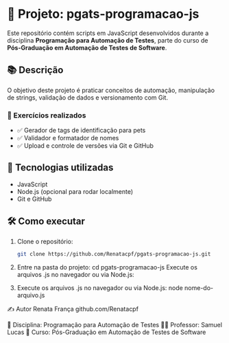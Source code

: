 # 🐶 Projeto: pgats-programacao-js

Este repositório contém scripts em JavaScript desenvolvidos durante a disciplina **Programação para Automação de Testes**, parte do curso de **Pós-Graduação em Automação de Testes de Software**.

## 📚 Descrição

O objetivo deste projeto é praticar conceitos de automação, manipulação de strings, validação de dados e versionamento com Git.

### 🚀 Exercícios realizados

- ✅ Gerador de tags de identificação para pets
- ✅ Validador e formatador de nomes
- ✅ Upload e controle de versões via Git e GitHub

## 🧪 Tecnologias utilizadas

- JavaScript
- Node.js (opcional para rodar localmente)
- Git e GitHub

## 🛠️ Como executar

1. Clone o repositório:
   ```bash
   git clone https://github.com/Renatacpf/pgats-programacao-js.git

2. Entre na pasta do projeto:
    cd pgats-programacao-js
    Execute os arquivos .js no navegador ou via Node.js:

3. Execute os arquivos .js no navegador ou via Node.js:
    node nome-do-arquivo.js

✍️ Autor
Renata França
github.com/Renatacpf


📘 Disciplina: Programação para Automação de Testes
👨‍🏫 Professor: Samuel Lucas
🏫 Curso: Pós-Graduação em Automação de Testes de Software

